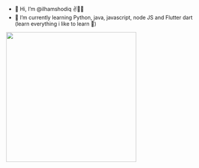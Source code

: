 - 👋 Hi, I’m @ilhamshodiq ✌👨‍💻
- 🌱 I’m currently learning Python, java, javascript, node JS and Flutter dart (learn everything i like to learn 🤣)

 <a href="#"><img src="https://github-readme-stats.vercel.app/api?username=ilhamshodiq&show_icons=true&count_private=true&theme=dark" width="350"></a>
<!-- - 👨‍💻 I'm currently working on discord bot project 🤖 and mobile app project 📱 -->





<!---
ilhamshodiq/ilhamshodiq is a ✨ special ✨ repository because its `README.md` (this file) appears on your GitHub profile.
You can click the Preview link to take a look at your changes.
--->
